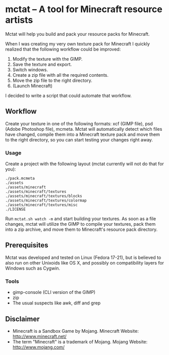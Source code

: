 # mctat – A tool for Minecraft resource artists

Mctat will help you build and pack your resource packs for Minecraft.

When I was creating my very own texture pack for Minecraft I quickly realized that the following workflow could be improved:

1. Modify the texture with the GIMP.
2. Save the texture and export.
3. Switch windows.
4. Create a zip file with all the required contents.
5. Move the zip file to the right directory.
6. (Launch Minecraft)

I decided to write a script that could automate that workflow.

## Workflow

Create your texture in one of the following formats: xcf (GIMP file), psd (Adobe Photoshop file), mcmeta. Mctat will automatically detect which files have changed, compile them into a Minecraft texture pack and move them to the right directory, so you can start testing your changes right away.

### Usage

Create a project with the following layout (mctat currently will not do that for you):

    ./pack.mcmeta
    ./assets
    ./assets/minecraft
    ./assets/minecraft/textures
    ./assets/minecraft/textures/blocks
    ./assets/minecraft/textures/colormap
    ./assets/minecraft/textures/misc
    ./LICENSE

Run `mctat.sh watch -m` and start building your textures. As soon as a file changes, mctat will utilize the GIMP to compile your textures, pack them into a zip archive, and move them to Minecraft's resource pack directory.

## Prerequisites

Mctat was developed and tested on Linux (Fedora 17-21), but is believed to also run on other Unixoids like OS X, and possibly on compatibility layers for Windows such as Cygwin.

### Tools

- gimp-console (CLI version of the GIMP)
- zip
- The usual suspects like awk, diff and grep

## Disclaimer

- Minecraft is a Sandbox Game by Mojang.
  Minecraft Website: http://www.minecraft.net/
- The term "Minecraft" is a trademark of Mojang.
  Mojang Website: http://www.mojang.com/
